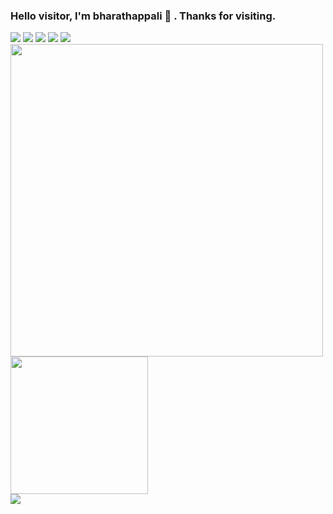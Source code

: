 ### Hello visitor, I'm bharathappali 👋 . Thanks for visiting.

<!--
**bharathappali/bharathappali** is a ✨ _special_ ✨ repository because its `README.md` (this file) appears on your GitHub profile.

Here are some ideas to get you started:

- 🔭 I’m currently working on ...
- 🌱 I’m currently learning ...
- 👯 I’m looking to collaborate on ...
- 🤔 I’m looking for help with ...
- 💬 Ask me about ...
- 📫 How to reach me: ...
- 😄 Pronouns: ...
- ⚡ Fun fact: ...
-->

<a href="https://www.linkedin.com/in/bharathappali/" target="_blank"><img src="https://img.icons8.com/color/48/000000/linkedin.png"/></a>
<a href="https://www.instagram.com/bharathappali/" target="_blank"><img src="https://img.icons8.com/fluency/48/000000/instagram-new.png"/></a>
<a href="https://twitter.com/bharathappali/" target="_blank"><img src="https://img.icons8.com/fluency/48/000000/twitter.png"/></a>
<a href="https://www.youtube.com/channel/UCmfLAifV2UgvqYFBAeb_q0g" target="_blank"><img src="https://img.icons8.com/color/48/000000/youtube--v1.png"/></a>
<a href="mailto:bharath.appali@gmail.com" target="_blank"><img src="https://img.icons8.com/fluency/48/000000/email.png"/></a>
<br>
<img src="https://github-readme-stats.vercel.app/api?username=bharathappali&show_icons=true&count_private=true" width="500" height="auto"/>
<img src="https://github-readme-stats.vercel.app/api/top-langs/?username=bharathappali" width="220" height="auto"/>
<br>
![](https://github-readme-streak-stats.herokuapp.com/?user=bharathappali&theme=default&hide_border=false)
